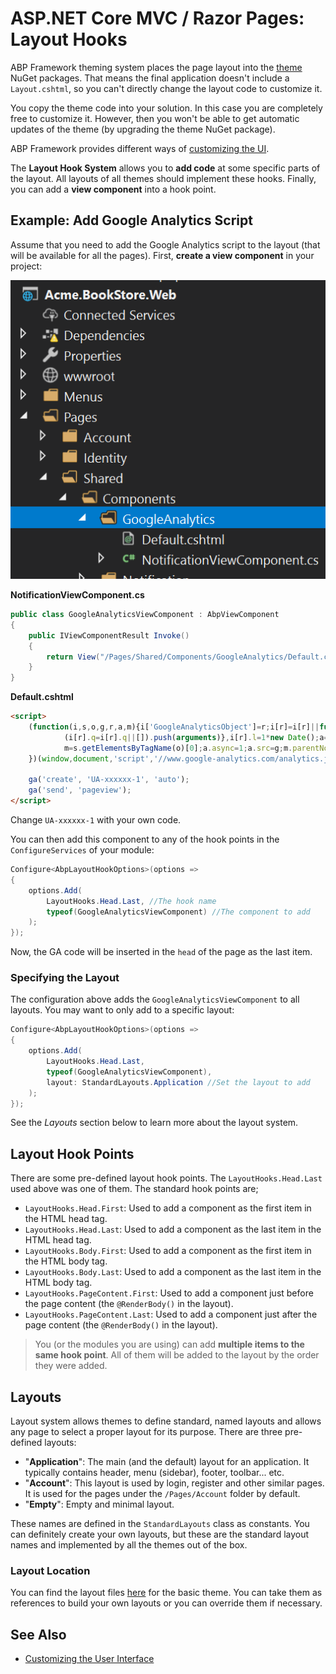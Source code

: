 # ASP.NET Core MVC / Razor Pages: Layout Hooks

ABP Framework theming system places the page layout into the [theme](Theming.md) NuGet packages. That means the final application doesn't include a `Layout.cshtml`, so you can't directly change the layout code to customize it.

You copy the theme code into your solution. In this case you are completely free to customize it. However, then you won't be able to get automatic updates of the theme (by upgrading the theme NuGet package).

ABP Framework provides different ways of [customizing the UI](Customization-User-Interface.md).

The **Layout Hook System** allows you to **add code** at some specific parts of the layout. All layouts of all themes should implement these hooks. Finally, you can add a **view component** into a hook point.

## Example: Add Google Analytics Script

Assume that you need to add the Google Analytics script to the layout (that will be available for all the pages). First, **create a view component** in your project:

![bookstore-google-analytics-view-component](../../images/bookstore-google-analytics-view-component.png)

**NotificationViewComponent.cs**

````csharp
public class GoogleAnalyticsViewComponent : AbpViewComponent
{
    public IViewComponentResult Invoke()
    {
        return View("/Pages/Shared/Components/GoogleAnalytics/Default.cshtml");
    }
}
````

**Default.cshtml**

````html
<script>
    (function(i,s,o,g,r,a,m){i['GoogleAnalyticsObject']=r;i[r]=i[r]||function(){
            (i[r].q=i[r].q||[]).push(arguments)},i[r].l=1*new Date();a=s.createElement(o),
            m=s.getElementsByTagName(o)[0];a.async=1;a.src=g;m.parentNode.insertBefore(a,m)
    })(window,document,'script','//www.google-analytics.com/analytics.js','ga');

    ga('create', 'UA-xxxxxx-1', 'auto');
    ga('send', 'pageview');
</script>
````

Change `UA-xxxxxx-1` with your own code.

You can then add this component to any of the hook points in the `ConfigureServices` of your module:

````csharp
Configure<AbpLayoutHookOptions>(options =>
{
    options.Add(
        LayoutHooks.Head.Last, //The hook name
        typeof(GoogleAnalyticsViewComponent) //The component to add
    );
});
````

Now, the GA code will be inserted in the `head` of the page as the last item.

### Specifying the Layout

The configuration above adds the `GoogleAnalyticsViewComponent` to all layouts. You may want to only add to a specific layout:

````csharp
Configure<AbpLayoutHookOptions>(options =>
{
    options.Add(
        LayoutHooks.Head.Last,
        typeof(GoogleAnalyticsViewComponent),
        layout: StandardLayouts.Application //Set the layout to add
    );
});
````

See the *Layouts* section below to learn more about the layout system.

## Layout Hook Points

There are some pre-defined layout hook points. The `LayoutHooks.Head.Last` used above was one of them. The standard hook points are;

* `LayoutHooks.Head.First`: Used to add a component as the first item in the HTML head tag.
* `LayoutHooks.Head.Last`: Used to add a component as the last item in the HTML head tag.
* `LayoutHooks.Body.First`: Used to add a component as the first item in the HTML body tag.
* `LayoutHooks.Body.Last`: Used to add a component as the last item in the HTML body tag.
* `LayoutHooks.PageContent.First`: Used to add a component just before the page content (the `@RenderBody()` in the layout).
* `LayoutHooks.PageContent.Last`: Used to add a component just after the page content (the `@RenderBody()` in the layout).

> You (or the modules you are using) can add **multiple items to the same hook point**. All of them will be added to the layout by the order they were added.

## Layouts

Layout system allows themes to define standard, named layouts and allows any page to select a proper layout for its purpose. There are three pre-defined layouts:

* "**Application**": The main (and the default) layout for an application. It typically contains header, menu (sidebar), footer, toolbar... etc. 
* "**Account**": This layout is used by login, register and other similar pages. It is used for the pages under the `/Pages/Account` folder by default.
* "**Empty**": Empty and minimal layout.

These names are defined in the `StandardLayouts` class as constants. You can definitely create your own layouts, but these are the standard layout names and implemented by all the themes out of the box.

### Layout Location

You can find the layout files [here](https://github.com/abpframework/abp/tree/dev/framework/src/Volo.Abp.AspNetCore.Mvc.UI.Theme.Basic/Themes/Basic/Layouts) for the basic theme. You can take them as references to build your own layouts or you can override them if necessary.

## See Also

* [Customizing the User Interface](Customization-User-Interface.md)